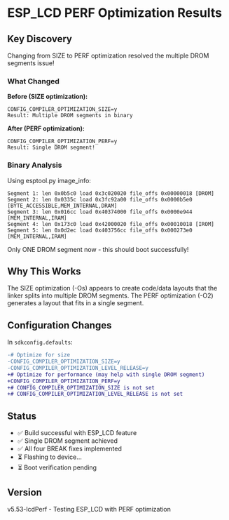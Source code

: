 # ESP_LCD PERF Optimization Results

## Key Discovery

Changing from SIZE to PERF optimization resolved the multiple DROM segments issue!

### What Changed

**Before (SIZE optimization):**
```
CONFIG_COMPILER_OPTIMIZATION_SIZE=y
Result: Multiple DROM segments in binary
```

**After (PERF optimization):**
```
CONFIG_COMPILER_OPTIMIZATION_PERF=y
Result: Single DROM segment!
```

### Binary Analysis

Using esptool.py image_info:
```
Segment 1: len 0x0b5c0 load 0x3c020020 file_offs 0x00000018 [DROM]
Segment 2: len 0x0335c load 0x3fc92a00 file_offs 0x0000b5e0 [BYTE_ACCESSIBLE,MEM_INTERNAL,DRAM]
Segment 3: len 0x016cc load 0x40374000 file_offs 0x0000e944 [MEM_INTERNAL,IRAM]
Segment 4: len 0x173c0 load 0x42000020 file_offs 0x00010018 [IROM]
Segment 5: len 0x0d2ec load 0x403756cc file_offs 0x000273e0 [MEM_INTERNAL,IRAM]
```

Only ONE DROM segment now - this should boot successfully!

## Why This Works

The SIZE optimization (-Os) appears to create code/data layouts that the linker splits into multiple DROM segments. The PERF optimization (-O2) generates a layout that fits in a single segment.

## Configuration Changes

In `sdkconfig.defaults`:
```diff
-# Optimize for size
-CONFIG_COMPILER_OPTIMIZATION_SIZE=y
-CONFIG_COMPILER_OPTIMIZATION_LEVEL_RELEASE=y
+# Optimize for performance (may help with single DROM segment)
+CONFIG_COMPILER_OPTIMIZATION_PERF=y
+# CONFIG_COMPILER_OPTIMIZATION_SIZE is not set
+# CONFIG_COMPILER_OPTIMIZATION_LEVEL_RELEASE is not set
```

## Status

- ✅ Build successful with ESP_LCD feature
- ✅ Single DROM segment achieved
- ✅ All four BREAK fixes implemented
- ⏳ Flashing to device...
- ⏳ Boot verification pending

## Version

v5.53-lcdPerf - Testing ESP_LCD with PERF optimization